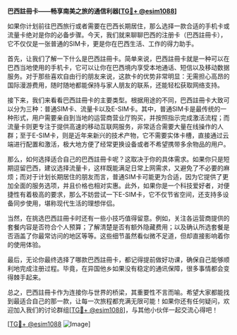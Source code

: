 **巴西註冊卡——畅享南美之旅的通信利器[[TG💪+ @esim1088](https://t.me/s/esim1088)]**

如果你计划前往巴西旅行或者需要在巴西长期居住，那么选择一款合适的手机卡或流量卡绝对是你的必备步骤。今天，我们就来聊聊巴西的注册卡（巴西註冊卡），它不仅仅是一张普通的SIM卡，更是你在巴西生活、工作的得力助手。

首先，让我们了解一下什么是巴西註冊卡。简单来说，巴西註冊卡就是一种可以在巴西当地使用的手机卡，它可以让你在巴西境内享受本地通话、短信以及移动数据服务。对于那些喜欢自由行的朋友来说，这款卡的优势非常明显：无需担心高昂的国际漫游费用，随时随地都能保持与家人朋友的联系，还能轻松获取网络支持。

接下来，我们来看看巴西註冊卡的主要类型。根据用途的不同，巴西註冊卡大致可以分为三种：普通SIM卡、流量卡以及E-SIM卡。其中，普通SIM卡是最传统的一种形式，用户需要亲自到当地的运营商营业厅购买，并按照指示完成激活流程；而流量卡则更专注于提供高速的移动互联网服务，非常适合需要大量在线操作的人群；至于E-SIM卡，则是近年来新兴的技术产物，它不需要实体卡槽，直接通过云端进行配置和激活，极大地方便了经常更换设备或者不希望携带多余物品的用户。

那么，如何选择适合自己的巴西註冊卡呢？这取决于你的具体需求。如果你只是短期逗留巴西，建议选择流量卡，这样既能满足日常上网需求，又避免了不必要的麻烦；而对于计划长期居住的朋友而言，普通SIM卡可能更为合适，因为它提供了更加全面的服务选项，并且价格也相对实惠。此外，如果你是一个科技爱好者，对便捷性有着极高的要求，那么不妨尝试一下E-SIM卡，它不仅节省空间，还支持多设备同步使用，堪称现代生活的理想伴侣。

当然，在挑选巴西註冊卡时还有一些小技巧值得留意。例如，关注各运营商提供的套餐内容是否符合个人预算；了解清楚是否有额外隐藏费用；以及确认所选套餐是否涵盖了你最常访问的地区等等。这些细节虽然看似微不足道，但却直接影响着你的使用体验。

最后，无论你最终选择了哪款巴西註冊卡，都记得提前做好功课，确保自己能够顺利地完成注册过程。毕竟，在异国他乡如果没有稳定的通讯保障，很多事情都会变得棘手起来。

总之，巴西註冊卡作为连接你与世界的桥梁，其重要性不言而喻。希望大家都能找到最适合自己的那一款，让每一次旅程都充满无限可能！如果你还有任何疑问，欢迎加入我们的讨论群组[[TG💪+ @esim1088](https://t.me/s/esim1088)]，与其他小伙伴一起交流心得吧！

[[TG💪+ @esim1088](https://t.me/s/esim1088) ![Image](https://i.postimg.cc/4NQfJmqS/Snipaste-2025-05-13-00-14-12.png)]